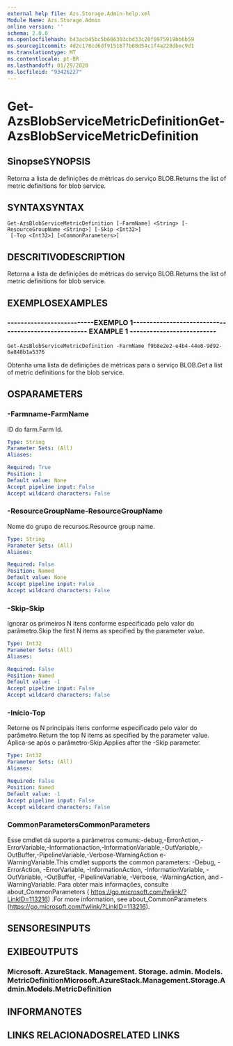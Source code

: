 ```yaml
---
external help file: Azs.Storage.Admin-help.xml
Module Name: Azs.Storage.Admin
online version: ''
schema: 2.0.0
ms.openlocfilehash: b43acb45bc5b606303cbd33c20f0975919bb6b59
ms.sourcegitcommit: 4d2c178cd6df9151877b08d54c1f4a228dbec9d1
ms.translationtype: MT
ms.contentlocale: pt-BR
ms.lasthandoff: 01/29/2020
ms.locfileid: "93426227"
---
```

# <span data-ttu-id="42780-101">Get-AzsBlobServiceMetricDefinition</span><span class="sxs-lookup"><span data-stu-id="42780-101">Get-AzsBlobServiceMetricDefinition</span></span>

## <span data-ttu-id="42780-102">Sinopse</span><span class="sxs-lookup"><span data-stu-id="42780-102">SYNOPSIS</span></span>
<span data-ttu-id="42780-103">Retorna a lista de definições de métricas do serviço BLOB.</span><span class="sxs-lookup"><span data-stu-id="42780-103">Returns the list of metric definitions for blob service.</span></span>

## <span data-ttu-id="42780-104">SYNTAX</span><span class="sxs-lookup"><span data-stu-id="42780-104">SYNTAX</span></span>

```
Get-AzsBlobServiceMetricDefinition [-FarmName] <String> [-ResourceGroupName <String>] [-Skip <Int32>]
 [-Top <Int32>] [<CommonParameters>]
```

## <span data-ttu-id="42780-105">DESCRITIVO</span><span class="sxs-lookup"><span data-stu-id="42780-105">DESCRIPTION</span></span>
<span data-ttu-id="42780-106">Retorna a lista de definições de métricas do serviço BLOB.</span><span class="sxs-lookup"><span data-stu-id="42780-106">Returns the list of metric definitions for blob service.</span></span>

## <span data-ttu-id="42780-107">EXEMPLOS</span><span class="sxs-lookup"><span data-stu-id="42780-107">EXAMPLES</span></span>

### <span data-ttu-id="42780-108">--------------------------EXEMPLO 1--------------------------</span><span class="sxs-lookup"><span data-stu-id="42780-108">-------------------------- EXAMPLE 1 --------------------------</span></span>
```
Get-AzsBlobServiceMetricDefinition -FarmName f9b8e2e2-e4b4-44e0-9d92-6a848b1a5376
```

<span data-ttu-id="42780-109">Obtenha uma lista de definições de métricas para o serviço BLOB.</span><span class="sxs-lookup"><span data-stu-id="42780-109">Get a list of metric definitions for the blob service.</span></span>

## <span data-ttu-id="42780-110">OS</span><span class="sxs-lookup"><span data-stu-id="42780-110">PARAMETERS</span></span>

### <span data-ttu-id="42780-111">-Farmname</span><span class="sxs-lookup"><span data-stu-id="42780-111">-FarmName</span></span>
<span data-ttu-id="42780-112">ID do farm.</span><span class="sxs-lookup"><span data-stu-id="42780-112">Farm Id.</span></span>

```yaml
Type: String
Parameter Sets: (All)
Aliases: 

Required: True
Position: 1
Default value: None
Accept pipeline input: False
Accept wildcard characters: False
```

### <span data-ttu-id="42780-113">-ResourceGroupName</span><span class="sxs-lookup"><span data-stu-id="42780-113">-ResourceGroupName</span></span>
<span data-ttu-id="42780-114">Nome do grupo de recursos.</span><span class="sxs-lookup"><span data-stu-id="42780-114">Resource group name.</span></span>

```yaml
Type: String
Parameter Sets: (All)
Aliases: 

Required: False
Position: Named
Default value: None
Accept pipeline input: False
Accept wildcard characters: False
```

### <span data-ttu-id="42780-115">-Skip</span><span class="sxs-lookup"><span data-stu-id="42780-115">-Skip</span></span>
<span data-ttu-id="42780-116">Ignorar os primeiros N itens conforme especificado pelo valor do parâmetro.</span><span class="sxs-lookup"><span data-stu-id="42780-116">Skip the first N items as specified by the parameter value.</span></span>

```yaml
Type: Int32
Parameter Sets: (All)
Aliases: 

Required: False
Position: Named
Default value: -1
Accept pipeline input: False
Accept wildcard characters: False
```

### <span data-ttu-id="42780-117">-Início</span><span class="sxs-lookup"><span data-stu-id="42780-117">-Top</span></span>
<span data-ttu-id="42780-118">Retorne os N principais itens conforme especificado pelo valor do parâmetro.</span><span class="sxs-lookup"><span data-stu-id="42780-118">Return the top N items as specified by the parameter value.</span></span>
<span data-ttu-id="42780-119">Aplica-se após o parâmetro-Skip.</span><span class="sxs-lookup"><span data-stu-id="42780-119">Applies after the -Skip parameter.</span></span>

```yaml
Type: Int32
Parameter Sets: (All)
Aliases: 

Required: False
Position: Named
Default value: -1
Accept pipeline input: False
Accept wildcard characters: False
```

### <span data-ttu-id="42780-120">CommonParameters</span><span class="sxs-lookup"><span data-stu-id="42780-120">CommonParameters</span></span>
<span data-ttu-id="42780-121">Esse cmdlet dá suporte a parâmetros comuns:-debug,-ErrorAction,-ErrorVariable,-Informationaction,-InformationVariable,-OutVariable,-OutBuffer,-PipelineVariable,-Verbose-WarningAction e-WarningVariable.</span><span class="sxs-lookup"><span data-stu-id="42780-121">This cmdlet supports the common parameters: -Debug, -ErrorAction, -ErrorVariable, -InformationAction, -InformationVariable, -OutVariable, -OutBuffer, -PipelineVariable, -Verbose, -WarningAction, and -WarningVariable.</span></span> <span data-ttu-id="42780-122">Para obter mais informações, consulte about_CommonParameters ( https://go.microsoft.com/fwlink/?LinkID=113216) .</span><span class="sxs-lookup"><span data-stu-id="42780-122">For more information, see about_CommonParameters (https://go.microsoft.com/fwlink/?LinkID=113216).</span></span>

## <span data-ttu-id="42780-123">SENSORES</span><span class="sxs-lookup"><span data-stu-id="42780-123">INPUTS</span></span>

## <span data-ttu-id="42780-124">EXIBE</span><span class="sxs-lookup"><span data-stu-id="42780-124">OUTPUTS</span></span>

### <span data-ttu-id="42780-125">Microsoft. AzureStack. Management. Storage. admin. Models. MetricDefinition</span><span class="sxs-lookup"><span data-stu-id="42780-125">Microsoft.AzureStack.Management.Storage.Admin.Models.MetricDefinition</span></span>

## <span data-ttu-id="42780-126">INFORMA</span><span class="sxs-lookup"><span data-stu-id="42780-126">NOTES</span></span>

## <span data-ttu-id="42780-127">LINKS RELACIONADOS</span><span class="sxs-lookup"><span data-stu-id="42780-127">RELATED LINKS</span></span>

